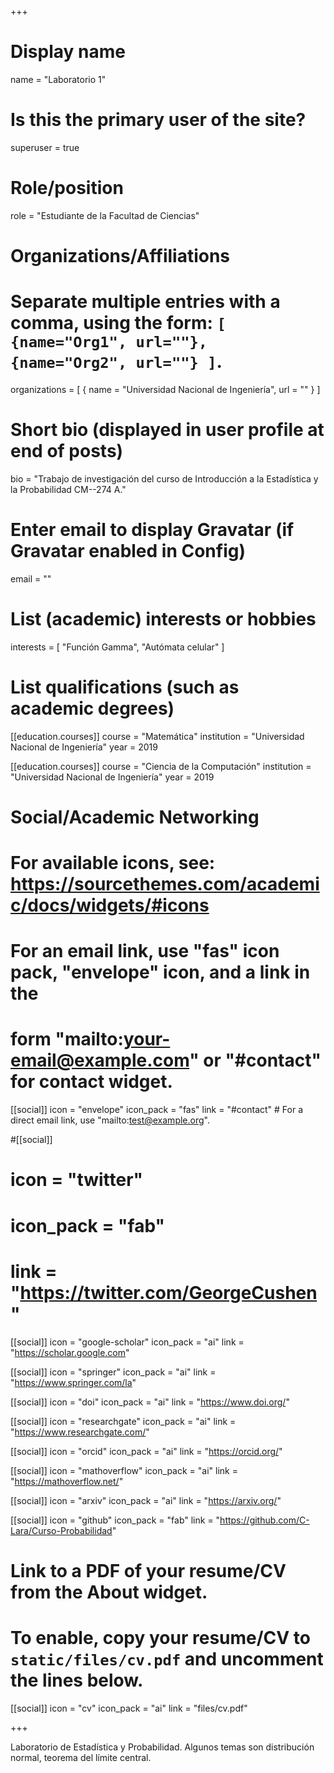 +++
# Display name
name = "Laboratorio 1"

# Is this the primary user of the site?
superuser = true

# Role/position
role = "Estudiante de la Facultad de Ciencias"

# Organizations/Affiliations
#   Separate multiple entries with a comma, using the form: `[ {name="Org1", url=""}, {name="Org2", url=""} ]`.
organizations = [ { name = "Universidad Nacional de Ingeniería", url = "" } ]

# Short bio (displayed in user profile at end of posts)
bio = "Trabajo de investigación del curso de Introducción a la Estadística y la Probabilidad CM--274 A."

# Enter email to display Gravatar (if Gravatar enabled in Config)
email = ""

# List (academic) interests or hobbies
interests = [
  "Función Gamma",
  "Autómata celular"
]

# List qualifications (such as academic degrees)
[[education.courses]]
  course = "Matemática"
  institution = "Universidad Nacional de Ingeniería"
  year = 2019
  
[[education.courses]]
  course = "Ciencia de la Computación"
  institution = "Universidad Nacional de Ingeniería"
  year = 2019

# Social/Academic Networking
# For available icons, see: https://sourcethemes.com/academic/docs/widgets/#icons
#   For an email link, use "fas" icon pack, "envelope" icon, and a link in the
#   form "mailto:your-email@example.com" or "#contact" for contact widget.

[[social]]
  icon = "envelope"
  icon_pack = "fas"
  link = "#contact"  # For a direct email link, use "mailto:test@example.org".

#[[social]]
#  icon = "twitter"
#  icon_pack = "fab"
#  link = "https://twitter.com/GeorgeCushen"

[[social]]
  icon = "google-scholar"
  icon_pack = "ai"
  link = "https://scholar.google.com"

[[social]]
  icon = "springer"
  icon_pack = "ai"
  link = "https://www.springer.com/la"
  
[[social]]
  icon = "doi"
  icon_pack = "ai"
  link = "https://www.doi.org/"

[[social]]
  icon = "researchgate"
  icon_pack = "ai"
  link = "https://www.researchgate.com/"

[[social]]
  icon = "orcid"
  icon_pack = "ai"
  link = "https://orcid.org/"

[[social]]
  icon = "mathoverflow"
  icon_pack = "ai"
  link = "https://mathoverflow.net/"

[[social]]
  icon = "arxiv"
  icon_pack = "ai"
  link = "https://arxiv.org/"

[[social]]
  icon = "github"
  icon_pack = "fab"
  link = "https://github.com/C-Lara/Curso-Probabilidad"

# Link to a PDF of your resume/CV from the About widget.
# To enable, copy your resume/CV to `static/files/cv.pdf` and uncomment the lines below.
 [[social]]
   icon = "cv"
   icon_pack = "ai"
   link = "files/cv.pdf"

+++

Laboratorio de Estadística y Probabilidad. Algunos temas son distribución normal, teorema del límite central.
